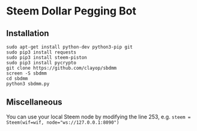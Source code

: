 # Steem Dollar Pegging Bot

## Installation
```
sudo apt-get install python-dev python3-pip git
sudo pip3 install requests
sudo pip3 install steem-piston
sudo pip3 install pycrypto
git clone https://github.com/clayop/sbdmm
screen -S sbdmm
cd sbdmm
python3 sbdmm.py
```

## Miscellaneous
You can use your local Steem node by modifying the line 253, e.g. `steem = Steem(wif=wif, node="ws://127.0.0.1:8090")`
